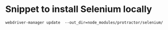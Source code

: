 # Snippet to install Selenium locally

`webdriver-manager update  --out_dir=node_modules/protractor/selenium/`
